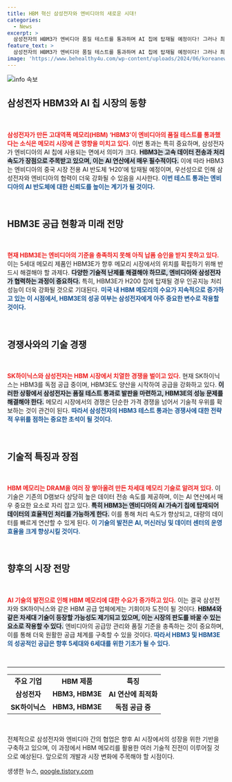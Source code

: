 ```yaml
---
title: HBM 혁신 삼성전자와 엔비디아의 새로운 시대!
categories:
  - News
excerpt: >
  삼성전자의 HBM3가 엔비디아 품질 테스트를 통과하며 AI 칩에 탑재될 예정이다! 그러나 최신 HBM3E는 아직 승인을 받지 못했다. 엔비디아의 GPU 수요 급증 속에서 HBM 공급 시장의 긴장감이 고조되고 있다.
feature_text: >
  삼성전자의 HBM3가 엔비디아 품질 테스트를 통과하며 AI 칩에 탑재될 예정이다! 그러나 최신 HBM3E는 아직 승인을 받지 못했다. 엔비디아의 GPU 수요 급증 속에서 HBM 공급 시장의 긴장감이 고조되고 있다.
image: 'https://www.behealthy4u.com/wp-content/uploads/2024/06/koreanews.jpg'
---
```


<p><img src="https://www.behealthy4u.com/wp-content/uploads/2024/06/koreanews.jpg" alt="info 속보" /></p>

<h2 data-ke-size="size26">삼성전자 HBM3와 AI 칩 시장의 동향</h2>

<p data-ke-size="size16">&nbsp;</p> 

<p><b><span style="color: #ee2323;">삼성전자가 만든 고대역폭 메모리(HBM) ‘HBM3’이 엔비디아의 품질 테스트를 통과했다는 소식은 메모리 시장에 큰 영향을 미치고 있다.</span></b> 이번 통과는 특히 중요하며, 삼성전자가 엔비디아의 AI 칩에 사용되는 면에서 의미가 크다. <b><span style="background-color: #21538527;">HBM3는 고속 데이터 전송과 처리 속도가 장점으로 주목받고 있으며, 이는 AI 연산에서 매우 필수적이다.</span></b> 이에 따라 HBM3는 엔비디아의 중국 시장 전용 AI 반도체 ‘H20’에 탑재될 예정이며, 우선성으로 인해 삼성전자와 엔비디아의 협력이 더욱 강화될 수 있음을 시사한다. <b><span style="color: #1a5490;">이번 테스트 통과는 엔비디아의 AI 반도체에 대한 신뢰도를 높이는 계기가 될 것이다.</span></b></p>

<p data-ke-size="size16">&nbsp;</p> 

<h2 data-ke-size="size26">HBM3E 공급 현황과 미래 전망</h2>

<p data-ke-size="size16">&nbsp;</p> 

<p><b><span style="color: #ee2323;">현재 HBM3E는 엔비디아의 기준을 충족하지 못해 아직 납품 승인을 받지 못하고 있다.</span></b> 이는 5세대 메모리 제품인 HBM3E가 향후 메모리 시장에서의 위치를 확립하기 위해 반드시 해결해야 할 과제다. <b><span style="background-color: #21538527;">다양한 기술적 난제를 해결해야 하므로, 엔비디아와 삼성전자가 협력하는 과정이 중요하다.</span></b> 특히, HBM3E가 H200 칩에 탑재될 경우 인공지능 처리 성능이 더욱 강화될 것으로 기대된다. <b><span style="color: #1a5490;">미국 내 HBM 메모리의 수요가 지속적으로 증가하고 있는 이 시점에서, HBM3E의 성공 여부는 삼성전자에게 아주 중요한 변수로 작용할 것이다.</span></b></p>

<p data-ke-size="size16">&nbsp;</p> 

<h2 data-ke-size="size26">경쟁사와의 기술 경쟁</h2>

<p data-ke-size="size16">&nbsp;</p> 

<p><b><span style="color: #ee2323;">SK하이닉스와 삼성전자는 HBM 시장에서 치열한 경쟁을 벌이고 있다.</span></b> 현재 SK하이닉스는 HBM3를 독점 공급 중이며, HBM3E도 양산을 시작하여 공급을 강화하고 있다. <b><span style="background-color: #21538527;">이러한 상황에서 삼성전자는 품질 테스트 통과로 발판을 마련하고, HBM3E의 성능 문제를 해결해야 한다.</span></b> 메모리 시장에서의 경쟁은 단순한 가격 경쟁을 넘어서 기술적 우위를 확보하는 것이 관건이 된다. <b><span style="color: #1a5490;">따라서 삼성전자의 HBM3 테스트 통과는 경쟁사에 대한 전략적 우위를 점하는 중요한 초석이 될 것이다.</span></b></p>

<p data-ke-size="size16">&nbsp;</p> 

<h2 data-ke-size="size26">기술적 특징과 장점</h2>

<p data-ke-size="size16">&nbsp;</p> 

<p><b><span style="color: #ee2323;">HBM 메모리는 DRAM을 여러 장 쌓아올려 만든 차세대 메모리 기술로 알려져 있다.</span></b> 이 기술은 기존의 D램보다 상당히 높은 데이터 전송 속도를 제공하며, 이는 AI 연산에서 매우 중요한 요소로 자리 잡고 있다. <b><span style="background-color: #21538527;">특히 HBM3는 엔비디아의 AI 가속기 칩에 탑재되어 데이터의 효율적인 처리를 가능하게 한다.</span></b> 이를 통해 처리 속도가 향상되고, 대량의 데이터를 빠르게 연산할 수 있게 된다. <b><span style="color: #1a5490;">이 기술의 발전은 AI, 머신러닝 및 데이터 센터의 운영 효율을 크게 향상시킬 것이다.</span></b></p>

<p data-ke-size="size16">&nbsp;</p> 

<h2 data-ke-size="size26">향후의 시장 전망</h2>

<p data-ke-size="size16">&nbsp;</p> 

<p><b><span style="color: #ee2323;">AI 기술의 발전으로 인해 HBM 메모리에 대한 수요가 증가하고 있다.</span></b> 이는 결국 삼성전자와 SK하이닉스와 같은 HBM 공급 업체에게는 기회이자 도전이 될 것이다. <b><span style="background-color: #21538527;">HBM4와 같은 차세대 기술이 등장할 가능성도 제기되고 있으며, 이는 시장의 판도를 바꿀 수 있는 요소로 작용할 수 있다.</span></b> 엔비디아의 공급망 관리와 품질 기준을 충족하는 것이 중요하며, 이를 통해 더욱 원활한 공급 체계를 구축할 수 있을 것이다. <b><span style="color: #1a5490;">따라서 HBM3 및 HBM3E의 성공적인 공급은 향후 5세대와 6세대를 위한 기초가 될 수 있다.</span></b></p>

<p data-ke-size="size16">&nbsp;</p> 

<hr>

<table>
    <tr>
        <td style="text-align: center; height: 17px;"><b>주요 기업</b></td>
        <td style="text-align: center; height: 17px;"><b>HBM 제품</b></td>
        <td style="text-align: center; height: 17px;"><b>특징</b></td>
    </tr>
    <tr>
        <td style="text-align: center; height: 17px;"><b>삼성전자</b></td>
        <td style="text-align: center; height: 17px;"><b>HBM3, HBM3E</b></td>
        <td style="text-align: center; height: 17px;"><b>AI 연산에 최적화</b></td>
    </tr>
    <tr>
        <td style="text-align: center; height: 17px;"><b>SK하이닉스</b></td>
        <td style="text-align: center; height: 17px;"><b>HBM3, HBM3E</b></td>
        <td style="text-align: center; height: 17px;"><b>독점 공급 중</b></td>
    </tr>
</table>

<p data-ke-size="size16">&nbsp;</p>

<p>전체적으로 삼성전자와 엔비디아 간의 협업은 향후 AI 시장에서의 성장을 위한 기반을 구축하고 있으며, 이 과정에서 HBM 메모리를 활용한 여러 기술적 진전이 이루어질 것으로 예상된다. 앞으로의 개발과 시장 변화에 주목해야 할 시점이다.</p>
생생한 뉴스, <a href="https://qoogle.tistory.com" rel="dofollow">qoogle.tistory.com</a>


